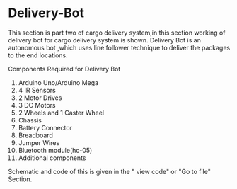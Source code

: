 # Delivery-Bot
This section is part two of cargo delivery system,in this section working of delivery bot for cargo delivery system is shown. 
Delivery Bot is an autonomous bot ,which uses line follower technique to deliver the packages to the end locations.

Components Required for Delivery Bot

1. Arduino Uno/Arduino Mega
2. 4 IR Sensors
3. 2 Motor Drives
4. 3 DC Motors
5. 2 Wheels and 1 Caster Wheel
6. Chassis
7. Battery Connector
8. Breadboard
9. Jumper Wires
10. Bluetooth module(hc-05)
11. Additional components

Schematic and code of this is given in the " view code" or "Go to file" Section.

